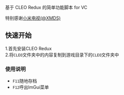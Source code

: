 基于 CLEO Redux 的简单功能脚本 for VC

特别感谢[小米电视(@XMDS)](https://github.com/xmds)

## 快速开始

 1.首先安装CLEO Redux  
 2.将`CLEO`文件夹中的内容复制到游戏目录下的`CLEO`文件夹中  

 ### 使用说明
  - `F11`随地存档
  - `F12`呼出ImGui菜单
